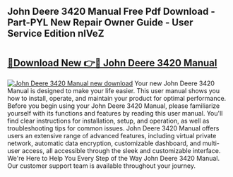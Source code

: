 ## John Deere 3420 Manual Free Pdf Download - Part-PYL New Repair Owner Guide - User Service Edition nIVeZ

# <h2><a href="http://bc96566.oget.top/?id=John+Deere+3420+Manual">🔗Download New 👉🔴 John Deere 3420 Manual</a></h2>

[![John Deere 3420 Manual new download](https://i.imgur.com/5g1atiW.png)](http://bc96566.oget.top/?id=John+Deere+3420+Manual)
Your new John Deere 3420 Manual is designed to make your life easier. This user manual shows you how to install, operate, and maintain your product for optimal performance. Before you begin using your John Deere 3420 Manual, please familiarize yourself with its functions and features by reading this user manual. You'll find clear instructions for installation, setup, and operation, as well as troubleshooting tips for common issues. John Deere 3420 Manual offers users an extensive range of advanced features, including virtual private network, automatic data encryption, customizable dashboard, and multi-user access, all accessible through the sleek and customizable interface. We're Here to Help You Every Step of the Way John Deere 3420 Manual. Our customer support team is available throughout your journey.
